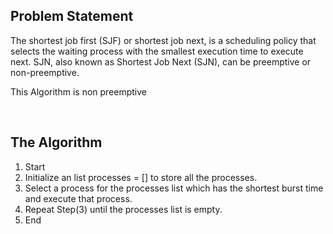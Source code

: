 ## Problem Statement
<p>The shortest job first (SJF) or shortest job next, is a scheduling policy that selects the waiting process with the smallest execution time to execute next. SJN, also known as Shortest Job Next (SJN), can be preemptive or non-preemptive. </p>

<p>This Algorithm is non preemptive</p>

<br>

## The Algorithm

1. Start
2. Initialize an list processes = [] to store all the processes.
3. Select a process for the processes list which has the shortest burst time and execute that process.
4. Repeat Step(3) until the processes list is empty.
5. End